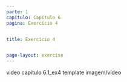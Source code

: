 ```yaml
---
parte: 1
capitulo: Capítulo 6
pagina: Exercício 4


title: Exercício 4


page-layout: exercise
---
```


video capítulo 6.1_ex4
template imagem/vídeo
